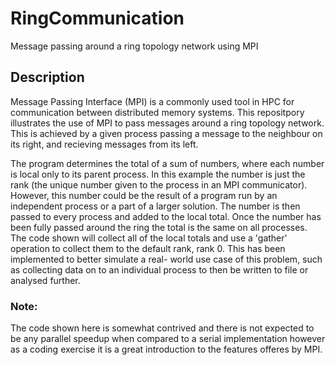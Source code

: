 # RingCommunication
Message passing around a ring topology network using MPI

## Description

Message Passing Interface (MPI) is a commonly used tool in HPC for communication between distributed memory systems. This repositpory illustrates the use of MPI to pass messages around a ring topology network. This is achieved by a given process passing a message to the neighbour on its right, and recieving messages from its left. 

The program determines the total of a sum of numbers, where each number is local only to its parent process. In this example the number is just the rank (the unique number given to the process in an MPI communicator). However, this number could be the result of a program run by an independent process or a part of a larger solution. The number is then passed to every process and added to the local total. Once the number has been fully passed around the ring the total is the same on all processes. The code shown will collect all of the local totals and use a 'gather' operation to collect them to the default rank, rank 0. This has been implemented to better simulate a real- world use case of this problem, such as collecting data on to an individual process to then be written to file or analysed further. 

### Note:

The code shown here is somewhat contrived and there is not expected to be any parallel speedup when compared to a serial implementation however as a coding exercise it is a great introduction to the features offeres by MPI. 

